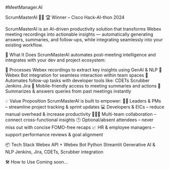 #MeetManager.AI

ScrumMasterAI 🧠🚀
🏆 Winner – Cisco Hack-AI-thon 2024

ScrumMasterAI is an AI-driven productivity solution that transforms Webex meeting recordings into actionable insights — automatically generating answers, summaries, and follow-ups, while integrating seamlessly into your existing workflow.

🚀 What It Does
ScrumMasterAI automates post-meeting intelligence and integrates with your dev and project ecosystem:

📼 Processes Webex recordings to extract key insights using GenAI & NLP
🤖 Webex Bot integration for seamless interaction within team spaces
🔧 Automates follow-up tasks with developer tools like:
  CDETs
  Scrubber
  Jenkins
  Jira
📱 Mobile-friendly access to meeting summaries and actions
🧠 Summarizes & answers queries from past meetings instantly

💡 Value Proposition
ScrumMasterAI is built to empower:
👩‍💼 Leaders & PMs – streamline project tracking & sprint updates
💻 Developers & EICs – reduce manual overhead & increase productivity
🧑‍🤝‍🧑 Multi-team collaboration – connect cross-functional insights
🕒 Optional/absent attendees – never miss out with concise FOMO-free recaps
📈 HR & employee managers – support performance reviews & goal alignment


📦 Tech Stack
Webex API + Webex Bot
Python
Streamlit
Generative AI & NLP
Jenkins, Jira, CDETs, Scrubber integration

🛠️ How to Use
Coming soon...
